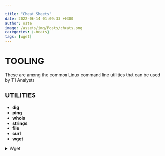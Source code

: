 ```yaml
---

title: "Cheat Sheets"
date: 2022-06-14 01:09:33 +0300
author: oste
image: /assets/img/Posts/cheats.png
categories: [Cheats]
tags: [wget]
---
```


# TOOLING

These are among the common Linux command line utilities that can be used by T1 Analysts

## **UTILITIES**

- **dig**
- **ping**
- **whois**
- **strings**
- **file**
- **curl**
- **wget**

<details>
<summary>Wget</summary>
<pre>

- Installation

`sudo apt install wget`

or

`sudo yum install wget`

- Download a File

`wget https://cdn.kernel.org/pub/linux/kernel/v4.x/linux-4.17.2.tar.xz`

- To save the downloaded file under a different name

`wget -O latest-hugo.zip https://github.com/gohugoio/hugo/archive/master.zip`

- Downloading a File to a Specific Directory

`wget -P /mnt/iso http://mirrors.mit.edu/centos/7/isos/x86_64/CentOS-7-x86_64-Minimal-1804.iso`

- If you want to limit the Download Speed

`wget --limit-rate=1m https://dl.google.com/go/go1.10.3.linux-amd64.tar.gz`

where: in the above we are limiting the download speed to 1MB

- `k` for kilobytes
- `m` for megabytes
- `g` for gigabytes
- When Downloading a file in the Background

`wget -b https://download.opensuse.org/tumbleweed/iso/openSUSE-Tumbleweed-DVD-x86_64-Current.iso`

Output is redirected to `wget-log`. To watch the status of the download, use the `tail` command

`tail -f wget-log`

- Changing the Wget User-Agent

`wget --user-agent="Mozilla/5.0 (X11; Linux x86_64; rv:60.0) Gecko/20100101 Firefox/60.0" http://wget-forbidden.com/`

- Downloading Multiple Files

`wget -i linux-distros.txt`

where:

```bash
http://mirrors.edge.kernel.org/archlinux/iso/2018.06.01/archlinux-2018.06.01-x86_64.iso
https://cdimage.debian.org/debian-cd/current/amd64/iso-cd/debian-9.4.0-amd64-netinst.iso
https://download.fedoraproject.org/pub/fedora/linux/releases/28/Server/x86_64/iso/Fedora-Server-dvd-x86_64-28-1.1.iso
```

- To download a file from a password-protected FTP server

`wget --ftp-user=FTP_USERNAME --ftp-password=FTP_PASSWORD ftp://ftp.example.com/filename.tar.gz`

- Creating a Mirror of a Website

`wget -m https://example.com`

- Creating a Mirror of a Website for local browsing

`wget -m -k -p https://example.com`

- Skipping Certificate Check

`wget --no-check-certificate https://domain-with-invalid-ss.com`

- Downloading to the Standard Output

`wget -q -O - "http://wordpress.org/latest.tar.gz" | tar -xzf - -C /var/www`

In the following example, wget will quietly ( flag `-q`) download and output the latest WordPress version to stdout ( flag `-O`) and pipe it to the tar utility, which will extract the archive to the /var/www directory.

</pre>
</details>
